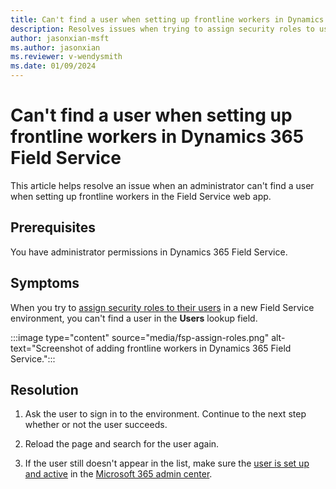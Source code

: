 ```yaml
---
title: Can't find a user when setting up frontline workers in Dynamics 365 Field Service
description: Resolves issues when trying to assign security roles to users in a new Field Service environment and the user can't be found.
author: jasonxian-msft
ms.author: jasonxian
ms.reviewer: v-wendysmith
ms.date: 01/09/2024
---
```

# Can't find a user when setting up frontline workers in Dynamics 365 Field Service

This article helps resolve an issue when an administrator can't find a user when setting up frontline workers in the Field Service web app.

## Prerequisites

You have administrator permissions in Dynamics 365 Field Service.

## Symptoms

When you try to [assign security roles to their users](/dynamics365/field-service/flw-admin.md#assign-security-roles-and-field-security-profiles) in a new Field Service environment, you can't find a user in the **Users** lookup field.

   :::image type="content" source="media/fsp-assign-roles.png" alt-text="Screenshot of adding frontline workers in Dynamics 365 Field Service.":::

## Resolution

1. Ask the user to sign in to the environment. Continue to the next step whether or not the user succeeds.

1. Reload the page and search for the user again.

1. If the user still doesn't appear in the list, make sure the [user is set up and active](/microsoft-365/admin/add-users/add-users) in the [Microsoft 365 admin center](https://admin.microsoft.com/).
